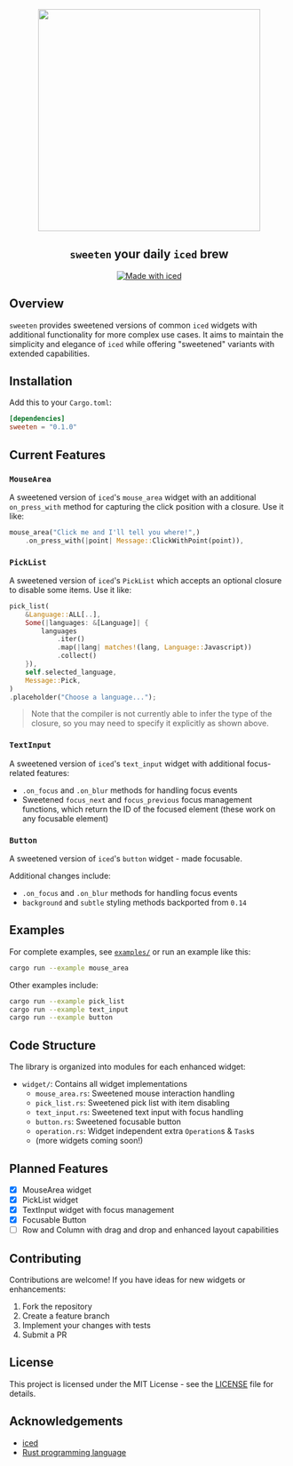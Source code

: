 <div align="center">

<img src="assets/logo.svg" width=400>

## `sweeten` your daily `iced` brew

[![Made with iced](https://iced.rs/badge.svg)](https://github.com/iced-rs/iced)

</div>

## Overview

`sweeten` provides sweetened versions of common `iced` widgets with additional
functionality for more complex use cases. It aims to maintain the simplicity and
elegance of `iced` while offering "sweetened" variants with extended
capabilities.

## Installation

Add this to your `Cargo.toml`:

```toml
[dependencies]
sweeten = "0.1.0"
```

## Current Features

### `MouseArea`

A sweetened version of `iced`'s `mouse_area` widget with an additional
`on_press_with` method for capturing the click position with a closure. Use it
like:

```rust
mouse_area("Click me and I'll tell you where!",)
    .on_press_with(|point| Message::ClickWithPoint(point)),
```

### `PickList`

A sweetened version of `iced`'s `PickList` which accepts an optional closure to
disable some items. Use it like:

```rust
pick_list(
    &Language::ALL[..],
    Some(|languages: &[Language]| {
        languages
            .iter()
            .map(|lang| matches!(lang, Language::Javascript))
            .collect()
    }),
    self.selected_language,
    Message::Pick,
)
.placeholder("Choose a language...");
```

> Note that the compiler is not currently able to infer the type of the closure,
> so you may need to specify it explicitly as shown above.

### `TextInput`

A sweetened version of `iced`'s `text_input` widget with additional focus-related features:

- `.on_focus` and `.on_blur` methods for handling focus events
- Sweetened `focus_next` and `focus_previous` focus management functions, which return the ID of the focused element (these work on any focusable element)

### `Button`

A sweetened version of `iced`'s `button` widget - made focusable.

Additional changes include:
- `.on_focus` and `.on_blur` methods for handling focus events
- `background` and `subtle` styling methods backported from `0.14`

## Examples

For complete examples, see [`examples/`](examples/) or run an example like this:

```bash
cargo run --example mouse_area
```

Other examples include:
```bash
cargo run --example pick_list
cargo run --example text_input
cargo run --example button
```

## Code Structure

The library is organized into modules for each enhanced widget:

- `widget/`: Contains all widget implementations
  - `mouse_area.rs`: Sweetened mouse interaction handling
  - `pick_list.rs`: Sweetened pick list with item disabling
  - `text_input.rs`: Sweetened text input with focus handling
  - `button.rs`: Sweetened focusable button
  - `operation.rs`: Widget independent extra `Operation`s & `Task`s
  - (more widgets coming soon!)

## Planned Features

- [x] MouseArea widget
- [x] PickList widget
- [x] TextInput widget with focus management
- [x] Focusable Button 
- [ ] Row and Column with drag and drop and enhanced layout capabilities

## Contributing

Contributions are welcome! If you have ideas for new widgets or enhancements:

1. Fork the repository
2. Create a feature branch
3. Implement your changes with tests
4. Submit a PR

## License

This project is licensed under the MIT License - see the [LICENSE](LICENSE) file for details.

## Acknowledgements

- [iced](https://github.com/iced-rs/iced)
- [Rust programming language](https://www.rust-lang.org/)
